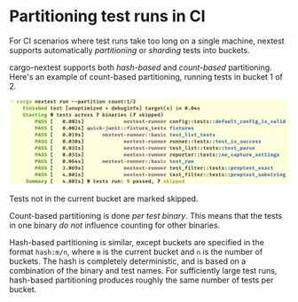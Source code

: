 # Partitioning test runs in CI

For CI scenarios where test runs take too long on a single machine, nextest supports automatically *partitioning* or *sharding* tests into buckets.

cargo-nextest supports both *hash-based* and *count-based* partitioning. Here's an example of count-based partitioning, running tests in bucket 1 of 2.

<img src="../static/nextest-partition.png"/>

Tests not in the current bucket are marked skipped.

Count-based partitioning is done *per test binary*. This means that the tests in one binary *do not* influence counting for other binaries.

Hash-based partitioning is similar, except buckets are specified in the format `hash:m/n`, where `m` is the current bucket and `n` is the number of buckets. The hash is completely deterministic, and is based on a combination of the binary and test names. For sufficiently large test runs, hash-based partitioning produces roughly the same number of tests per bucket.
